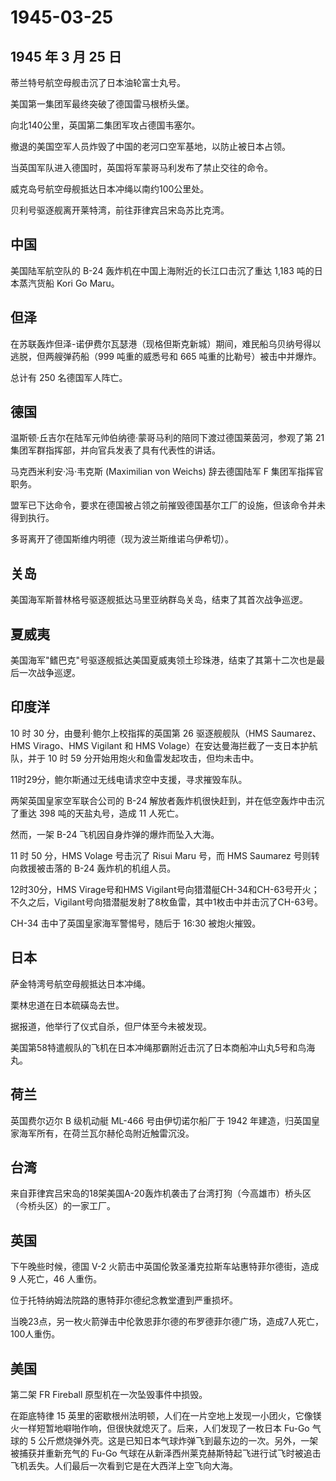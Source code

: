# 1945-03-25

## 1945 年 3 月 25 日

蒂兰特号航空母舰击沉了日本油轮富士丸号。

美国第一集团军最终突破了德国雷马根桥头堡。

向北140公里，英国第二集团军攻占德国韦塞尔。

撤退的美国空军人员炸毁了中国的老河口空军基地，以防止被日本占领。

当英国军队进入德国时，英国将军蒙哥马利发布了禁止交往的命令。

威克岛号航空母舰抵达日本冲绳以南约100公里处。

贝利号驱逐舰离开莱特湾，前往菲律宾吕宋岛苏比克湾。

## 中国

美国陆军航空队的 B-24 轰炸机在中国上海附近的长江口击沉了重达 1,183
吨的日本蒸汽货船 Kori Go Maru。

## 但泽

在苏联轰炸但泽-诺伊费尔瓦瑟港（现格但斯克新城）期间，难民船乌贝纳号得以逃脱，但两艘弹药船（999
吨重的威悉号和 665 吨重的比勒号）被击中并爆炸。

总计有 250 名德国军人阵亡。

## 德国

温斯顿·丘吉尔在陆军元帅伯纳德·蒙哥马利的陪同下渡过德国莱茵河，参观了第
21 集团军群指挥部，并向官兵发表了具有代表性的讲话。

马克西米利安·冯·韦克斯 (Maximilian von Weichs) 辞去德国陆军 F
集团军指挥官职务。

盟军已下达命令，要求在德国被占领之前摧毁德国基尔工厂的设施，但该命令并未得到执行。

多哥离开了德国斯维内明德（现为波兰斯维诺乌伊希切）。

## 关岛

美国海军斯普林格号驱逐舰抵达马里亚纳群岛关岛，结束了其首次战争巡逻。

## 夏威夷

美国海军"鳍巴克"号驱逐舰抵达美国夏威夷领土珍珠港，结束了其第十二次也是最后一次战争巡逻。

## 印度洋

10 时 30 分，由曼利·鲍尔上校指挥的英国第 26 驱逐舰舰队（HMS
Saumarez、HMS Virago、HMS Vigilant 和 HMS
Volage）在安达曼海拦截了一支日本护航队，并于 10 时 59
分开始用炮火和鱼雷发起攻击，但均未击中。

11时29分，鲍尔斯通过无线电请求空中支援，寻求摧毁车队。

两架英国皇家空军联合公司的 B-24
解放者轰炸机很快赶到，并在低空轰炸中击沉了重达 398 吨的天盐丸号，造成 11
人死亡。

然而，一架 B-24 飞机因自身炸弹的爆炸而坠入大海。

11 时 50 分，HMS Volage 号击沉了 Risui Maru 号，而 HMS Saumarez
号则转向救援被击落的 B-24 轰炸机的机组人员。

12时30分，HMS Virage号和HMS
Vigilant号向猎潜艇CH-34和CH-63号开火；不久之后，Vigilant号向猎潜艇发射了8枚鱼雷，其中1枚击中并击沉了CH-63号。

CH-34 击中了英国皇家海军警惕号，随后于 16:30 被炮火摧毁。

## 日本

萨金特湾号航空母舰抵达日本冲绳。

栗林忠道在日本硫磺岛去世。

据报道，他举行了仪式自杀，但尸体至今未被发现。

美国第58特遣舰队的飞机在日本冲绳那霸附近击沉了日本商船冲山丸5号和鸟海丸。

## 荷兰

英国费尔迈尔 B 级机动艇 ML-466 号由伊切诺尔船厂于 1942
年建造，归英国皇家海军所有，在荷兰瓦尔赫伦岛附近触雷沉没。

## 台湾

来自菲律宾吕宋岛的18架美国A-20轰炸机袭击了台湾打狗（今高雄市）桥头区（今桥头区）的一家工厂。

## 英国

下午晚些时候，德国 V-2 火箭击中英国伦敦圣潘克拉斯车站惠特菲尔德街，造成
9 人死亡，46 人重伤。

位于托特纳姆法院路的惠特菲尔德纪念教堂遭到严重损坏。

当晚23点，另一枚火箭弹击中伦敦恩菲尔德的布罗德菲尔德广场，造成7人死亡，100人重伤。

## 美国

第二架 FR Fireball 原型机在一次坠毁事件中损毁。

在距底特律 15
英里的密歇根州法明顿，人们在一片空地上发现一小团火，它像镁火一样短暂地噼啪作响，但很快就熄灭了。后来，人们发现了一枚日本
Fu-Go 气球的 5
公斤燃烧弹外壳。这是已知日本气球炸弹飞到最东边的一次。另外，一架被捕获并重新充气的
Fu-Go
气球在从新泽西州莱克赫斯特起飞进行试飞时被追击飞机丢失。人们最后一次看到它是在大西洋上空飞向大海。

